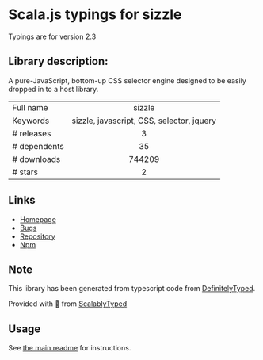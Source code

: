 
# Scala.js typings for sizzle

Typings are for version 2.3

## Library description:
A pure-JavaScript, bottom-up CSS selector engine designed to be easily dropped in to a host library.

|                    |                 |
| ------------------ | :-------------: |
| Full name          | sizzle |
| Keywords           | sizzle, javascript, CSS, selector, jquery |
| # releases         | 3 |
| # dependents       | 35 |
| # downloads        | 744209 |
| # stars            | 2 |

## Links
- [Homepage](https://sizzlejs.com)
- [Bugs](https://github.com/jquery/sizzle/issues)
- [Repository](https://github.com/jquery/sizzle)
- [Npm](https://www.npmjs.com/package/sizzle)
    


## Note
This library has been generated from typescript code from [DefinitelyTyped](https://definitelytyped.org).

Provided with :purple_heart: from [ScalablyTyped](https://github.com/oyvindberg/ScalablyTyped)

## Usage
See [the main readme](../../readme.md) for instructions.


